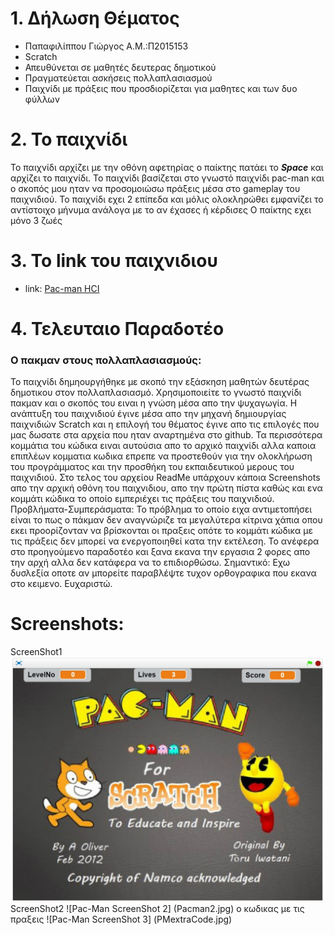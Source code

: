 # 1. Δήλωση Θέματος
* Παπαφιλίππου Γιώργος Α.Μ.:Π2015153
* Scratch
* Απευθύνεται σε μαθητές δευτερας δημοτικού
* Πραγματεύεται ασκήσεις πολλαπλασιασμού
* Παιχνίδι με πράξεις που προσδιορίζεται για μαθητες και των δυο φύλλων

# 2. Το παιχνίδι

Το παιχνίδι αρχίζει με την οθόνη αφετηρίας
ο παίκτης πατάει το _**Space**_ και αρχίζει το παιχνίδι.
Το παιχνίδι βασίζεται στο γνωστό παιχνίδι pac-man και ο σκοπός μου ηταν να προσομοιώσω πράξεις μέσα στο gameplay
του παιχνιδιού.
Το παιχνίδι εχει 2 επίπεδα και μόλις ολοκληρώθει εμφανίζει το αντίστοιχο μήνυμα ανάλογα με το αν έχασες ή κέρδισες
Ο παίκτης εχει μόνο 3 ζωές

# 3. Το link του παιχνιδιου
* link: [Pac-man HCI](https://scratch.mit.edu/projects/141521455/#fullscreen)

# 4. Τελευταιο Παραδοτέο
### Ο πακμαν στους πολλαπλασιασμούς:
  Το παιχνίδι δημηουργήθηκε με σκοπό την εξάσκηση μαθητών δευτέρας δημοτικου στον πολλαπλασιασμό. Χρησιμοποιείτε το γνωστό
παιχνίδι πακμαν και ο σκοπός του ειναι η γνώση μέσα απο την ψυχαγωγία.
  Η ανάπτυξη του παιχνιδιού έγινε μέσα απο την μηχανή δημιουργίας παιχνιδιών Scratch και η επιλογή του θέματος έγινε απο
τις επιλογές που μας δωσατε στα αρχεία που ηταν αναρτημένα στο github.
  Τα περισσότερα κομμάτια του κώδικα ειναι αυτούσια απο το αρχικό παιχνίδι αλλα καποια επιπλέων κομματια κωδικα επρεπε
να προστεθούν για την ολοκλήρωση του προγράμματος και την προσθήκη του εκπαιδευτικού μερους του παιχνιδιού.
  Στο τελος του αρχείου ReadMe υπάρχουν κάποια Screenshots απο την αρχική οθόνη του παιχνιδιου, απο την πρώτη πίστα καθώς
και ενα κομμάτι κώδικα το οποίο εμπεριέχει τις πράξεις του παιχνιδιού.
  Προβλήματα-Συμπεράσματα: Το πρόβλημα το οποίο ειχα αντιμετοπήσει είναι το πως ο πάκμαν δεν αναγνώριζε τα μεγαλύτερα κίτρινα χάπια
οπου εκει προορίζονταν να βρίσκονται οι πραξεις οπότε το κομμάτι κώδικα με τις πράξεις δεν μπορεί να ενεργοποιηθεί κατα την εκτέλεση.
Το ανέφερα στο προηγούμενο παραδοτέο και ξανα εκανα την εργασια 2 φορες απο την αρχή αλλα δεν κατάφερα να το επιδιορθώσω.
Σημαντικό: Εχω δυσλεξία οποτε αν μπορείτε παραβλέψτε τυχον ορθογραφικα που εκανα στο κειμενο. Ευχαριστώ.
  
  
  





# Screenshots:

ScreenShot1
![Pac-Man ScreenShot 1](Pacman1.jpg)
ScreenShot2
![Pac-Man ScreenShot 2] (Pacman2.jpg)
ο κωδικας με τις πραξεις
![Pac-Man ScreenShot 3] (PMextraCode.jpg)

